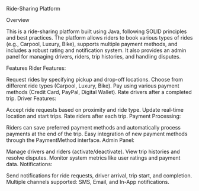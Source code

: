 Ride-Sharing Platform

Overview

This is a ride-sharing platform built using Java, following SOLID principles and best practices. The platform allows riders to book various types of rides (e.g., Carpool, Luxury, Bike), supports multiple payment methods, and includes a robust rating and notification system. It also provides an admin panel for managing drivers, riders, trip histories, and handling disputes.

Features
Rider Features:

Request rides by specifying pickup and drop-off locations.
Choose from different ride types (Carpool, Luxury, Bike).
Pay using various payment methods (Credit Card, PayPal, Digital Wallet).
Rate drivers after a completed trip.
Driver Features:

Accept ride requests based on proximity and ride type.
Update real-time location and start trips.
Rate riders after each trip.
Payment Processing:

Riders can save preferred payment methods and automatically process payments at the end of the trip.
Easy integration of new payment methods through the PaymentMethod interface.
Admin Panel:

Manage drivers and riders (activate/deactivate).
View trip histories and resolve disputes.
Monitor system metrics like user ratings and payment data.
Notifications:

Send notifications for ride requests, driver arrival, trip start, and completion.
Multiple channels supported: SMS, Email, and In-App notifications.
